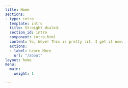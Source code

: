 ```yaml
---
title: Home
sections:
- type: intro
  template: intro
  title: Straight dialed.
  section_id: intro
  component: intro.html
  content: Yo, Weve! This is pretty lit. I get it now.
  actions:
  - label: Learn More
    url: "/about"
layout: home
menu:
  main:
    weight: 1

---
```

